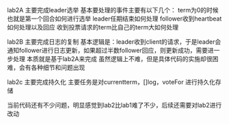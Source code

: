 lab2A 主要完成leader选举 
基本要处理的事件主要有以下几个：
term为0的时候也就是第一个回合如何进行选举
leader任期结束如何处理
follower收到heartbeat如何处理以及回应
收到投票请求的term比自己的term大如何处理

lab2B 主要完成日志的复制
基本逻辑是：leader收到client的请求，于是leader会通知follower进行日志更新，如果超过半数follower回应，则更新成功，需要进一步处理
本质就是基于lab2A来完成
虽然逻辑上不难，但是具体代码的实施却很困难，会有各种细节和问题出现

lab2c 主要完成持久化
主要任务是对currentterm，[]log，voteFor 进行持久化存储

当前代码还有不少问题，明显感觉到lab2比lab1难了不少，后续还需要对lab2进行改动


